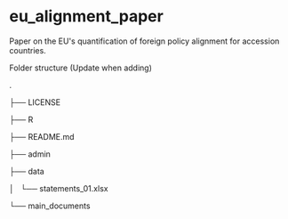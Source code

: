 # eu_alignment_paper
Paper on the EU's quantification of foreign policy alignment for accession countries. 



Folder structure (Update when adding) 

.

├── LICENSE

├── R

├── README.md

├── admin

├── data

│   └── statements_01.xlsx

└── main_documents
